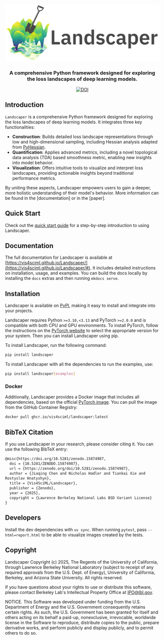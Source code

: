 <div align="center">

<img src="https://github.com/Vis4SciML/Landscaper/blob/main/assets/logo.png?raw=true" width="600">
<br>
<h3>A comprehensive Python framework designed for exploring the loss landscapes of deep learning models.</h3> 
<a href="https://doi.org/10.5281/zenodo.15874987"><img src="https://zenodo.org/badge/978321484.svg" alt="DOI"></a>
</div>


## Introduction

`Landscaper` is a comprehensive Python framework designed for exploring the loss landscapes of deep learning models. It integrates three key functionalities:

- **Construction**: Builds detailed loss landscape representations through low and high-dimensional sampling, including Hessian analysis adapted from [PyHessian](https://github.com/amirgholami/PyHessian).
- **Quantification**: Applies advanced metrics, including a novel topological data analysis (TDA) based smoothness metric, enabling new insights into model behavior.
- **Visualization**: Offers intuitive tools to visualize and interpret loss landscapes, providing actionable insights beyond traditional performance metrics.

By uniting these aspects, Landscaper empowers users to gain a deeper, more holistic understanding of their model's behavior. More information can be found in the [documentation] or in the [paper].

## Quick Start

Check out the [quick start guide](https://vis4sciml.github.io/Landscaper/quickstart/) for a step-by-step introduction to using Landscaper.

## Documentation
The full documentation for Landscaper is available at [https://vis4sciml.github.io/Landscaper/](https://vis4sciml.github.io/Landscaper/#). It includes detailed instructions on installation, usage, and examples. You can build the docs locally by installing the `docs` extras and then running `mkdocs serve`.

## Installation
Landscaper is available on [PyPI](https://pypi.org/project/landscaper/), making it easy to install and integrate into your projects.

Landscaper requires Python `>=3.10,<3.13` and PyTorch `>=2.0.0` and is compatible with both CPU and GPU environments. To install PyTorch, follow the instructions on the [PyTorch website](https://pytorch.org/get-started/locally/) to select the appropriate version for your system. Then you can install Landscaper using pip. 

To install Landscaper, run the following command:

```bash
pip install landscaper
```

To install Landscaper with all the dependencies to run the examples, use:

```bash
pip install landscaper[examples]
```

### Docker

Additionally, Landscaper provides a Docker image that includes all dependencies, based on the official [PyTorch image](https://hub.docker.com/layers/pytorch/pytorch/2.6.0-cuda12.4-cudnn9-runtime/images/sha256-77f17f843507062875ce8be2a6f76aa6aa3df7f9ef1e31d9d7432f4b0f563dee). You can pull the image from the GitHub Container Registry:

```bash
docker pull ghcr.io/vis4sciml/landscaper:latest
```

## BibTeX Citation 
If you use Landscaper in your research, please consider citing it. You can use the following BibTeX entry:

```
@misc{https://doi.org/10.5281/zenodo.15874987,
  doi = {10.5281/ZENODO.15874987},
  url = {https://zenodo.org/doi/10.5281/zenodo.15874987},
  author = {Jiaqing Chen and Nicholas Hadler and Tiankai Xie and Rostyslav Hnatyshyn},
  title = {Vis4SciML/Landscaper},
  publisher = {Zenodo},
  year = {2025},
  copyright = {Lawrence Berkeley National Labs BSD Variant License}
}
```

## Developers
Install the dev dependencies with `uv sync`. When running `pytest`, pass `--html=report.html` to be able to visualize images created by the tests.

## Copyright

Landscaper Copyright (c) 2025, The Regents of the University of California, through Lawrence Berkeley National Laboratory (subject to receipt of any required approvals from the U.S. Dept. of Energy), University of California, Berkeley,  and Arizona State University.  All rights reserved.

If you have questions about your rights to use or distribute this software, please contact Berkeley Lab's Intellectual Property Office at IPO@lbl.gov.

NOTICE.  This Software was developed under funding from the U.S. Department of Energy and the U.S. Government consequently retains certain rights.  As such, the U.S. Government has been granted for itself and others acting on its behalf a paid-up, nonexclusive, irrevocable, worldwide license in the Software to reproduce, distribute copies to the public, prepare derivative works, and perform publicly and display publicly, and to permit others to do so.

